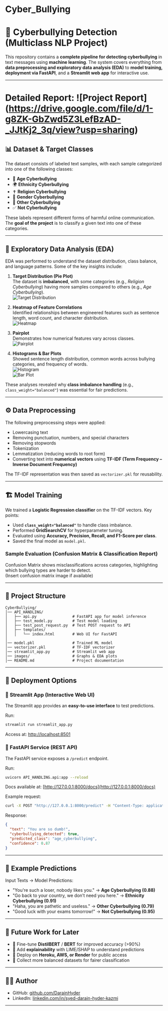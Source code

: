 # Cyber_Bullying

# 🚨 Cyberbullying Detection (Multiclass NLP Project)

This repository contains a **complete pipeline for detecting cyberbullying** in text messages using **machine learning**. 
The system covers everything from **data preprocessing and exploratory data analysis (EDA)** to **model training, deployment via FastAPI**, 
and a **Streamlit web app** for interactive use.

---

# Detailed Report: ![Project Report] (https://drive.google.com/file/d/1-g8ZK-GbZwd5Z3LefBzAD-_JJtKj2_3q/view?usp=sharing)

## 📊 Dataset & Target Classes

The dataset consists of labeled text samples, with each sample categorized into one of the following classes:

- 🧑 **Age Cyberbullying**  
- 🌍 **Ethnicity Cyberbullying**  
- ✝️ **Religion Cyberbullying**  
- 🚻 **Gender Cyberbullying**  
- 🔹 **Other Cyberbullying**  
- ✅ **Not Cyberbullying**  

These labels represent different forms of harmful online communication. The **goal of the project** is to classify a given text into one of these categories.

---

## 🔬 Exploratory Data Analysis (EDA)

EDA was performed to understand the dataset distribution, class balance, and language patterns. Some of the key insights include:

1. **Target Distribution (Pie Plot)**  
   The dataset is **imbalanced**, with some categories (e.g., *Religion Cyberbullying*) having more samples compared to others (e.g., *Age Cyberbullying*).  
   ![Target Distribution](assets/pie_chart.png)

2. **Heatmap of Feature Correlations**  
   Identified relationships between engineered features such as sentence length, word count, and character distribution.  
   ![Heatmap](assets/heatmap.png)

3. **Pairplot**  
   Demonstrates how numerical features vary across classes.  
   ![Pairplot](assets/pairplot.png)

4. **Histograms & Bar Plots**  
   Showed sentence length distribution, common words across bullying categories, and frequency of words.  
   ![Histogram](assets/histplot.png)  
   ![Bar Plot](assets/barplot.png)  

These analyses revealed why **class imbalance handling** (e.g., `class_weight="balanced"`) was essential for fair predictions.

---

## ⚙️ Data Preprocessing

The following preprocessing steps were applied:

- Lowercasing text  
- Removing punctuation, numbers, and special characters  
- Removing stopwords  
- Tokenization  
- Lemmatization (reducing words to root form)  
- Converting text into **numerical vectors** using **TF-IDF (Term Frequency – Inverse Document Frequency)**  

The TF-IDF representation was then saved as `vectorizer.pkl` for reusability.

---

## 🏗️ Model Training

We trained a **Logistic Regression classifier** on the TF-IDF vectors. Key points:

- Used **`class_weight="balanced"`** to handle class imbalance.  
- Performed **GridSearchCV** for hyperparameter tuning.  
- Evaluated using **Accuracy, Precision, Recall, and F1-Score per class**.  
- Saved the final model as `model.pkl`.  

### Sample Evaluation (Confusion Matrix & Classification Report)

Confusion Matrix shows misclassifications across categories, highlighting which bullying types are harder to detect.  
(Insert confusion matrix image if available)

---

## 📂 Project Structure

```
CyberBullying/
│── API_HANDLING/
│   ├── api.py                # FastAPI app for model inference
│   ├── test_model.py         # Test model loading
│   ├── test_post_request.py  # Test POST request to API
│   ├── templates/
│   │   └── index.html        # Web UI for FastAPI
│
│── model.pkl                 # Trained ML model
│── vectorizer.pkl            # TF-IDF vectorizer
│── streamlit_app.py          # Streamlit web app
│── images/                   # Graphs & EDA plots
│── README.md                 # Project documentation
```

---

## 🚀 Deployment Options

### 🔹 Streamlit App (Interactive Web UI)
The Streamlit app provides an **easy-to-use interface** to test predictions.

Run:
```bash
streamlit run streamlit_app.py
```
Access at: [http://localhost:8501](http://localhost:8501)

### 🔹 FastAPI Service (REST API)
The FastAPI service exposes a `/predict` endpoint.

Run:
```bash
uvicorn API_HANDLING.api:app --reload
```
Docs available at: [http://127.0.0.1:8000/docs](http://127.0.0.1:8000/docs)

Example request:
```bash
curl -X POST "http://127.0.0.1:8000/predict" -H "Content-Type: application/json" -d "{"text":"You are so dumb!"}"
```

Response:
```json
{
  "text": "You are so dumb!",
  "cyberbullying_detected": true,
  "predicted_class": "age_cyberbullying",
  "confidence": 0.87
}
```

---



## 🎯 Example Predictions

Input Texts → Model Predictions:

- "You're such a loser, nobody likes you." → **Age Cyberbullying (0.88)**  
- "Go back to your country, we don’t need you here." → **Ethnicity Cyberbullying (0.91)**  
- "Haha, you are pathetic and useless." → **Other Cyberbullying (0.79)**  
- "Good luck with your exams tomorrow!" → **Not Cyberbullying (0.95)**  

---

## 📌 Future Work for Later

- 🔹 Fine-tune **DistilBERT** / **BERT** for improved accuracy (>90%)  
- 🔹 Add **explainability** with LIME/SHAP to understand predictions  
- 🔹 Deploy on **Heroku, AWS, or Render** for public access  
- 🔹 Collect more balanced datasets for fairer classification  

---

## 👨‍💻 Author
  
  - GitHub: [github.com/DarainHyder](https://github.com/DarainHyder)
  - LinkedIn: [linkedin.com/in/syed-darain-hyder-kazmi](https://linkedin.com/in/syed-darain-hyder-kazmi)

---
